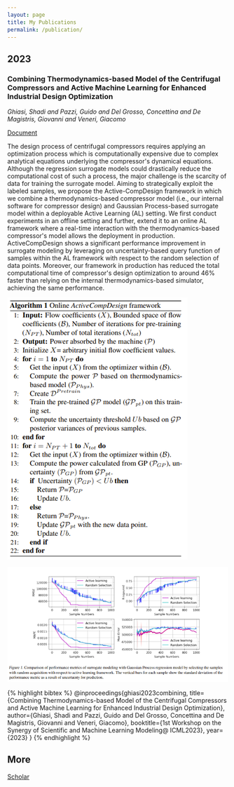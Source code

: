 ```yaml
---
layout: page
title: My Publications
permalink: /publication/
---
```


## 2023

### Combining Thermodynamics-based Model of the Centrifugal Compressors and Active Machine Learning for Enhanced Industrial Design Optimization

*Ghiasi, Shadi and Pazzi, Guido and Del Grosso, Concettina and De Magistris, Giovanni and Veneri, Giacomo*

[Document](/documents/ghiasi2023combining.pdf)

The design process of centrifugal compressors requires applying an optimization process which is computationally expensive due to complex analytical equations underlying the compressor's dynamical equations. Although the regression surrogate models could drastically reduce the computational cost of such a process, the major challenge is the scarcity of data for training the surrogate model. Aiming to strategically exploit the labeled samples, we propose the Active-CompDesign framework in which we combine a thermodynamics-based compressor model (i.e., our internal software for compressor design) and Gaussian Process-based surrogate model within a deployable Active Learning (AL) setting. We first conduct experiments in an offline setting and further, extend it to an online AL framework where a real-time interaction with the thermodynamics-based compressor's model allows the deployment in production. ActiveCompDesign shows a significant performance improvement in surrogate modeling by leveraging on uncertainty-based query function of samples within the AL framework with respect to the random selection of data points. Moreover, our framework in production has reduced the total computational time of compressor's design optimization to around 46% faster than relying on the internal thermodynamics-based simulator, achieving the same performance.

![algorithm](/images/algorithm.png)

![results](/images/results.png)


{% highlight bibtex %}
@inproceedings{ghiasi2023combining,
  title={Combining Thermodynamics-based Model of the Centrifugal Compressors and Active Machine Learning for Enhanced Industrial Design Optimization},
  author={Ghiasi, Shadi and Pazzi, Guido and Del Grosso, Concettina and De Magistris, Giovanni and Veneri, Giacomo},
  booktitle={1st Workshop on the Synergy of Scientific and Machine Learning Modeling@ ICML2023},
  year={2023}
}
{% endhighlight %}

## More
[Scholar](https://scholar.google.it/citations?user=B40SHWAAAAAJ&hl=it)